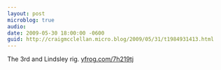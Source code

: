 ```yaml
---
layout: post
microblog: true
audio: 
date: 2009-05-30 18:00:00 -0600
guid: http://craigmcclellan.micro.blog/2009/05/31/t1984931413.html
---
```

The 3rd and Lindsley rig.  [yfrog.com/7h219tj](http://yfrog.com/7h219tj)
